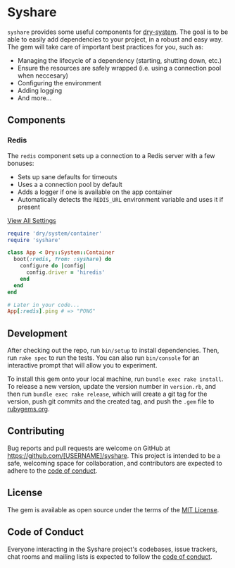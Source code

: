# Syshare

`syshare` provides some useful components for
[dry-system](https://dry-rb.org/gems/dry-system/). The goal is to be able to
easily add dependencies to your project, in a robust and easy way. The gem will
take care of important best practices for you, such as:

- Managing the lifecycle of a dependency (starting, shutting down, etc.)
- Ensure the resources are safely wrapped (i.e. using a connection pool when neccesary)
- Configuring the environment
- Adding logging
- And more...

## Components

### Redis

The `redis` component sets up a connection to a Redis server with a few bonuses:

- Sets up sane defaults for timeouts
- Uses a a connection pool by default
- Adds a logger if one is available on the app container
- Automatically detects the `REDIS_URL` environment variable and uses it if present

[View All Settings](https://github.com/ianks/syshare/blob/main/lib/syshare/boot/redis.rb#L5)

```ruby
require 'dry/system/container'
require 'syshare'

class App < Dry::System::Container
  boot(:redis, from: :syshare) do
    configure do |config|
      config.driver = 'hiredis'
    end
  end
end

# Later in your code...
App[:redis].ping # => "PONG"
```

## Development

After checking out the repo, run `bin/setup` to install dependencies. Then, run `rake spec` to run the tests. You can also run `bin/console` for an interactive prompt that will allow you to experiment.

To install this gem onto your local machine, run `bundle exec rake install`. To release a new version, update the version number in `version.rb`, and then run `bundle exec rake release`, which will create a git tag for the version, push git commits and the created tag, and push the `.gem` file to [rubygems.org](https://rubygems.org).

## Contributing

Bug reports and pull requests are welcome on GitHub at https://github.com/[USERNAME]/syshare. This project is intended to be a safe, welcoming space for collaboration, and contributors are expected to adhere to the [code of conduct](https://github.com/[USERNAME]/syshare/blob/main/CODE_OF_CONDUCT.md).

## License

The gem is available as open source under the terms of the [MIT License](https://opensource.org/licenses/MIT).

## Code of Conduct

Everyone interacting in the Syshare project's codebases, issue trackers, chat rooms and mailing lists is expected to follow the [code of conduct](https://github.com/[USERNAME]/syshare/blob/main/CODE_OF_CONDUCT.md).
